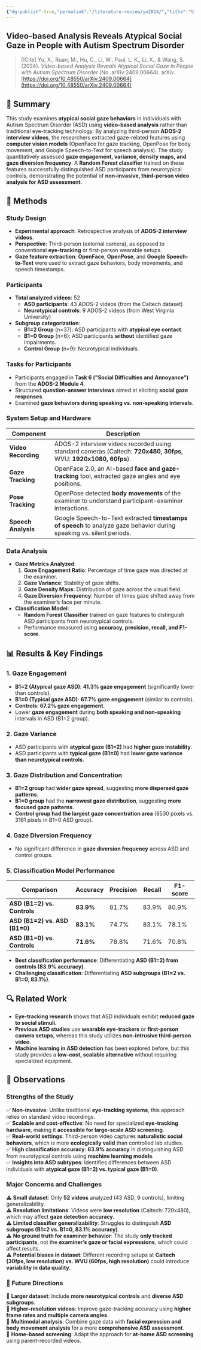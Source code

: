 ```yaml
---
{"dg-publish":true,"permalink":"/literature-review/yu2024/","title":"Video-based Analysis Reveals Atypical Social Gaze in People with Autism Spectrum Disorder","tags":["EyeTracking"]}
---
```



## Video-based Analysis Reveals Atypical Social Gaze in People with Autism Spectrum Disorder

> [!Cite]
> Yu, X., Ruan, M., Hu, C., Li, W., Paul, L. K., Li, X., & Wang, S. (2024). _Video-based Analysis Reveals Atypical Social Gaze in People with Autism Spectrum Disorder_ (No. arXiv:2409.00664). arXiv. [https://doi.org/10.48550/arXiv.2409.00664](https://doi.org/10.48550/arXiv.2409.00664)


## 📌 Summary

This study examines **atypical social gaze behaviors** in individuals with Autism Spectrum Disorder (ASD) using **video-based analysis** rather than traditional eye-tracking technology. By analyzing third-person **ADOS-2 interview videos**, the researchers extracted gaze-related features using **computer vision models** (OpenFace for gaze tracking, OpenPose for body movement, and Google Speech-to-Text for speech analysis). The study quantitatively assessed **gaze engagement, variance, density maps, and gaze diversion frequency**. A **Random Forest classifier** trained on these features successfully distinguished ASD participants from neurotypical controls, demonstrating the potential of **non-invasive, third-person video analysis for ASD assessment**.


## 🔬 Methods

### Study Design

- **Experimental approach**: Retrospective analysis of **ADOS-2 interview videos**.
- **Perspective**: Third-person (external camera), as opposed to conventional **eye-tracking** or first-person wearable setups.
- **Gaze feature extraction**: **OpenFace**, **OpenPose**, and **Google Speech-to-Text** were used to extract gaze behaviors, body movements, and speech timestamps.

### Participants

- **Total analyzed videos**: 52
    - **ASD participants**: 43 ADOS-2 videos (from the Caltech dataset)
    - **Neurotypical controls**: 9 ADOS-2 videos (from West Virginia University)
- **Subgroup categorization**:
    - **B1=2 Group** (n=37): ASD participants with **atypical eye contact**.
    - **B1=0 Group** (n=6): ASD participants **without** identified gaze impairments.
    - **Control Group** (n=9): Neurotypical individuals.

### Tasks for Participants

- Participants engaged in **Task 6 ("Social Difficulties and Annoyance")** from the **ADOS-2 Module 4**.
- Structured **question-answer interviews** aimed at eliciting **social gaze responses**.
- Examined **gaze behaviors during speaking vs. non-speaking intervals**.

### System Setup and Hardware

|**Component**|**Description**|
|---|---|
|**Video Recording**|ADOS-2 interview videos recorded using standard cameras (Caltech: **720x480, 30fps**, WVU: **1920x1080, 60fps**).|
|**Gaze Tracking**|OpenFace 2.0, an AI-based **face and gaze-tracking** tool, extracted gaze angles and eye positions.|
|**Pose Tracking**|OpenPose detected **body movements** of the examiner to understand participant-examiner interactions.|
|**Speech Analysis**|Google Speech-to-Text extracted **timestamps of speech** to analyze gaze behavior during speaking vs. silent periods.|

### Data Analysis

- **Gaze Metrics Analyzed**:
    1. **Gaze Engagement Ratio**: Percentage of time gaze was directed at the examiner.
    2. **Gaze Variance**: Stability of gaze shifts.
    3. **Gaze Density Maps**: Distribution of gaze across the visual field.
    4. **Gaze Diversion Frequency**: Number of times gaze shifted away from the examiner’s face per minute.
- **Classification Model**:
    - **Random Forest Classifier** trained on gaze features to distinguish ASD participants from neurotypical controls.
    - Performance measured using **accuracy, precision, recall, and F1-score**.


## 📊 Results & Key Findings

### **1. Gaze Engagement**

- **B1=2 (Atypical gaze ASD)**: **41.3% gaze engagement** (significantly lower than controls).
- **B1=0 (Typical gaze ASD)**: **67.7% gaze engagement** (similar to controls).
- **Controls**: **67.2% gaze engagement**.
- Lower **gaze engagement** during **both speaking and non-speaking** intervals in ASD (B1=2 group).

### **2. Gaze Variance**

- ASD participants with **atypical gaze (B1=2)** had **higher gaze instability**.
- ASD participants with **typical gaze (B1=0)** had **lower gaze variance than neurotypical controls**.

### **3. Gaze Distribution and Concentration**

- **B1=2 group** had **wider gaze spread**, suggesting **more dispersed gaze patterns**.
- **B1=0 group** had the **narrowest gaze distribution**, suggesting **more focused gaze patterns**.
- **Control group had the largest gaze concentration area** (8530 pixels vs. 3161 pixels in B1=0 ASD group).

### **4. Gaze Diversion Frequency**

- No significant difference in **gaze diversion frequency** across ASD and control groups.

### **5. Classification Model Performance**

|**Comparison**|**Accuracy**|**Precision**|**Recall**|**F1-score**|
|---|---|---|---|---|
|**ASD (B1=2) vs. Controls**|**83.9%**|81.7%|83.9%|80.9%|
|**ASD (B1=2) vs. ASD (B1=0)**|**83.1%**|74.7%|83.1%|78.1%|
|**ASD (B1=0) vs. Controls**|**71.6%**|78.8%|71.6%|70.8%|

- **Best classification performance**: Differentiating **ASD (B1=2) from controls (83.9% accuracy)**.
- **Challenging classification**: Differentiating **ASD subgroups (B1=2 vs. B1=0, 83.1%)**.


## 🔍 Related Work

- **Eye-tracking research** shows that ASD individuals exhibit **reduced gaze to social stimuli**.
- **Previous ASD studies** use **wearable eye-trackers** or **first-person camera setups**, whereas this study utilizes **non-intrusive third-person video**.
- **Machine learning in ASD detection** has been explored before, but this study provides a **low-cost, scalable alternative** without requiring specialized equipment.


## 📝 Observations

### **Strengths of the Study**

✅ **Non-invasive**: Unlike traditional **eye-tracking systems**, this approach relies on standard video recordings.  
✅ **Scalable and cost-effective**: No need for specialized **eye-tracking hardware**, making it **accessible for large-scale ASD screening**.  
✅ **Real-world settings**: Third-person video captures **naturalistic social behaviors**, which is more **ecologically valid** than controlled lab studies.  
✅ **High classification accuracy**: **83.9% accuracy** in distinguishing ASD from neurotypical controls using **machine learning models**.  
✅ **Insights into ASD subtypes**: Identifies differences between ASD individuals with **atypical gaze (B1=2) vs. typical gaze (B1=0)**.

### **Major Concerns and Challenges**

⚠️ **Small dataset**: Only **52 videos** analyzed (43 ASD, 9 controls), limiting generalizability.  
⚠️ **Resolution limitations**: Videos were **low resolution** (Caltech: 720x480), which may affect **gaze detection accuracy**.  
⚠️ **Limited classifier generalizability**: Struggles to distinguish **ASD subgroups (B1=2 vs. B1=0, 83.1% accuracy)**.  
⚠️ **No ground truth for examiner behavior**: The study **only tracked participants**, not the **examiner’s gaze or facial expressions**, which could affect results.  
⚠️ **Potential biases in dataset**: Different recording setups at **Caltech (30fps, low resolution) vs. WVU (60fps, high resolution)** could introduce **variability in data quality**.


### **🚀 Future Directions**

🔹 **Larger dataset**: Include **more neurotypical controls** and **diverse ASD subgroups**.  
🔹 **Higher-resolution videos**: Improve gaze-tracking accuracy using **higher frame rates and multiple camera angles**.  
🔹 **Multimodal analysis**: Combine gaze data with **facial expression and body movement analysis** for a more **comprehensive ASD assessment**.  
🔹 **Home-based screening**: Adapt the approach for **at-home ASD screening** using parent-recorded videos.

